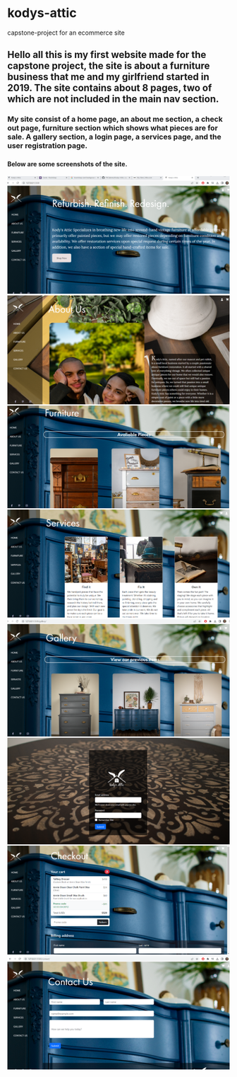 # kodys-attic
capstone-project for an ecommerce site
## Hello all this is my first website made for the capstone project, the site is about a furniture business that me and my girlfriend started in 2019. The site contains about 8 pages, two of which are not included in the main nav section.

### My site consist of a home page, an about me section, a check out page, furniture section which shows what pieces are for sale. A gallery section, a login page, a services page, and the user registration page.

###

#### Below are some screenshots of the site. 

![home-page](./screenshots/home-page.png)
![about-us](./screenshots/about-us.png)
![furniture](./screenshots/furniture.png)
![Services](./screenshots/services.png)
![gallery](./screenshots/gallery.png)
![login-page](./screenshots/login-pg.png)
![checkout](./screenshots/checkout.png)
![Contact Us](./screenshots/contact-us.png)




